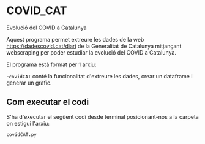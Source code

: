 # COVID_CAT
Evolució del COVID a Catalunya


Aquest programa permet extreure les dades de la web https://dadescovid.cat/diari de la Generalitat de Catalunya mitjançant webscraping per poder estudiar la evolució del COVID a Catalunya.

El programa està format per 1 arxiu:

-`covidCAT` conté la funcionalitat d'extreure les dades, crear un dataframe i generar un gràfic.

## Com executar el codi

S'ha d'executar el següent codi desde terminal posicionant-nos a la carpeta on estigui l'arxiu:

```
covidCAT.py
```

